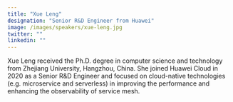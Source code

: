 ```yaml
---
title: "Xue Leng"
designation: "Senior R&D Engineer from Huawei"
image: /images/speakers/xue-leng.jpg
twitter: ""
linkedin: ""
---
```


Xue Leng received the Ph.D. degree in computer science and technology from Zhejiang University, Hangzhou, China. She joined Huawei Cloud in 2020 as a Senior R&D Engineer and focused on cloud-native technologies (e.g. microservice and serverless) in improving the performance and enhancing the observability of service mesh.